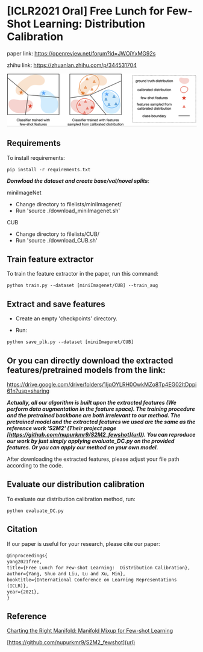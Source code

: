# [ICLR2021 Oral] Free Lunch for Few-Shot Learning: Distribution Calibration

paper link: https://openreview.net/forum?id=JWOiYxMG92s

zhihu link: https://zhuanlan.zhihu.com/p/344531704

![](illustration.png)

## Requirements

To install requirements:

```setup
pip install -r requirements.txt
```

***Donwload the dataset and create base/val/novel splits***:

miniImageNet
* Change directory to filelists/miniImagenet/
* Run 'source ./download_miniImagenet.sh'

CUB

* Change directory to filelists/CUB/
* Run 'source ./download_CUB.sh' 



## Train feature extractor


To train the feature extractor in the paper, run this command:

```train
python train.py --dataset [miniImagenet/CUB] --train_aug
```

## Extract and save features

- Create an empty 'checkpoints' directory.

- Run:
```save_features
python save_plk.py --dataset [miniImagenet/CUB] 
```
## Or you can directly download the extracted features/pretrained models from the link:
https://drive.google.com/drive/folders/1IjqOYLRH0OwkMZo8Tp4EG02ltDppi61n?usp=sharing

***Actually, all our algorithm is built upon the extracted features (We perform data augmentation in the feature space). The training procedure and the pretrained backbone are both irrelevant to our method. The pretrained model and the extracted features we used are the same as the reference work 'S2M2' (Their project page [https://github.com/nupurkmr9/S2M2_fewshot](url)). You can reproduce our work by just simply applying evaluate_DC.py on the provided features. Or you can apply our method on your own model.***

After downloading the extracted features, please adjust your file path according to the code.


## Evaluate our distribution calibration

To evaluate our distribution calibration method, run:

```eval
python evaluate_DC.py
```

## Citation

If our paper is useful for your research, please cite our paper:

```
@inproceedings{
yang2021free,
title={Free Lunch for Few-shot Learning:  Distribution Calibration},
author={Yang, Shuo and Liu, Lu and Xu, Min},
booktitle={International Conference on Learning Representations (ICLR)},
year={2021},
}
```

## Reference

[Charting the Right Manifold: Manifold Mixup for Few-shot Learning](https://arxiv.org/pdf/1907.12087v3.pdf)

[https://github.com/nupurkmr9/S2M2_fewshot](url)

